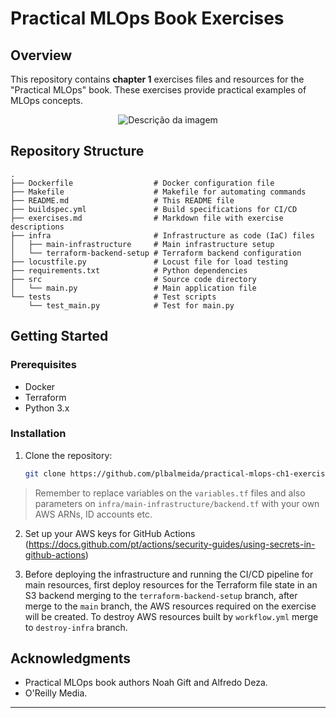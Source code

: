 # Practical MLOps Book Exercises

## Overview

This repository contains **chapter 1** exercises files and resources for the "Practical MLOps" book. These exercises provide practical examples of MLOps concepts.

<p align="center">
  <img src="https://learning.oreilly.com/library/cover/9781098103002/250w/" alt="Descrição da imagem">
</p>

## Repository Structure

```
.
├── Dockerfile                  # Docker configuration file
├── Makefile                    # Makefile for automating commands
├── README.md                   # This README file
├── buildspec.yml               # Build specifications for CI/CD
├── exercises.md                # Markdown file with exercise descriptions
├── infra                       # Infrastructure as code (IaC) files
│   ├── main-infrastructure     # Main infrastructure setup
│   └── terraform-backend-setup # Terraform backend configuration
├── locustfile.py               # Locust file for load testing
├── requirements.txt            # Python dependencies
├── src                         # Source code directory
│   └── main.py                 # Main application file
└── tests                       # Test scripts
    └── test_main.py            # Test for main.py
```

## Getting Started

### Prerequisites

- Docker
- Terraform
- Python 3.x

### Installation

1. Clone the repository:

   ```bash
   git clone https://github.com/plbalmeida/practical-mlops-ch1-exercises.git
   ```
> Remember to replace variables on the `variables.tf` files and also parameters on  `infra/main-infrastructure/backend.tf` with your own AWS ARNs, ID accounts etc.

2. Set up your AWS keys for GitHub Actions (https://docs.github.com/pt/actions/security-guides/using-secrets-in-github-actions) 

3. Before deploying the infrastructure and running the CI/CD pipeline for main resources, first deploy resources for the Terraform file state in an S3 backend merging to the `terraform-backend-setup` branch, after merge to the `main` branch, the AWS resources required on the exercise will be created. To destroy AWS resources built by `workflow.yml` merge to `destroy-infra` branch.

## Acknowledgments

- Practical MLOps book authors Noah Gift and Alfredo Deza.
- O'Reilly Media.

---